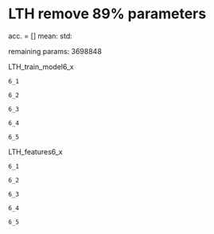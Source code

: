 # LTH remove 89% parameters
acc. = [] mean: std: 

remaining params: 3698848

LTH_train_model6_x
```
6_1

6_2

6_3

6_4

6_5

```

LTH_features6_x
```
6_1

6_2

6_3

6_4

6_5

```
